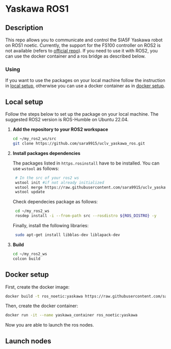 # Yaskawa ROS1

## Description
This repo allows you to communicate and control the SIA5F Yaskawa robot on ROS1 noetic. Currently, the support for the FS100 controller on ROS2 is not available (refers to [official repo](https://github.com/Yaskawa-Global/motoros2)). If you need to use it with ROS2, you can use the docker container and a ros bridge as described below.

### Using 
If you want to use the packages on your local machine follow the instruction in [local setup](#local-setup), otherwise you can use a docker container as in [docker setup](#docker-setup).

## Local setup
Follow the steps below to set up the package on your local machine. The suggested ROS2 version is ROS-Humble on Ubuntu 22.04.

1. **Add the repository to your ROS2 workspace**
    ```bash
    cd ~/my_ros2_ws/src
    git clone https://github.com/sara9915/uclv_yaskawa_ros.git
    ```

2. **Install packages dependencies**
   
    The packages listed in `https.rosinstall` have to be installed. You can use `wstool` as follows:
   ```bash
    # In the src of your ros2 ws
    wstool init #if not already initialized
    wstool merge https://raw.githubusercontent.com/sara9915/uclv_yaskawa_ros/main/https.rosinstall
    wstool update
    ```
   Check dependecies package as follows:
   ```bash
    cd ~/my_ros2_ws
    rosdep install -i --from-path src --rosdistro ${ROS_DISTRO} -y
    ```

   Finally, install the following libraries:
   ```bash
    sudo apt-get install libblas-dev liblapack-dev
    ```
   
4. **Build**
    ```bash
    cd ~/my_ros2_ws
    colcon build 
    ```


## Docker setup
First, create the docker image:
```bash
docker build -t ros_noetic:yaskawa https://raw.githubusercontent.com/sara9915/lv_yaskawa_ros/main/Dockerfile
```
Then, create the docker container:
```bash
docker run -it --name yaskawa_container ros_noetic:yaskawa
```
Now you are able to launch the ros nodes.

## Launch nodes



